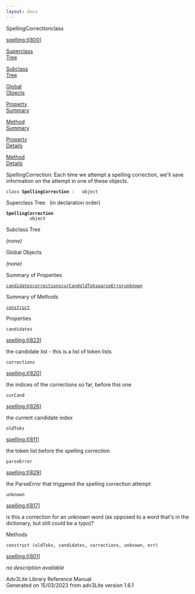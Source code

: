 ```yaml
---
layout: docs
---
```

<span class="title">SpellingCorrection</span><span class="type">class</span>

[spelling.t](../file/spelling.t.html)\[[800](../source/spelling.t.html#800)\]

[Superclass  
Tree](#_SuperClassTree_)

[Subclass  
Tree](#_SubClassTree_)

[Global  
Objects](#_ObjectSummary_)

[Property  
Summary](#_PropSummary_)

[Method  
Summary](#_MethodSummary_)

[Property  
Details](#_Properties_)

[Method  
Details](#_Methods_)

<div class="fdesc">

SpellingCorrection: Each time we attempt a spelling correction, we'll
save information on the attempt in one of these objects.

`class `**`SpellingCorrection`**` :   object`

</div>

<span id="_SuperClassTree_"></span>

<div class="mjhd">

<span class="hdln">Superclass Tree</span>   (in declaration order)

</div>

**`SpellingCorrection`**  
`         object`  
<span id="_SubClassTree_"></span>

<div class="mjhd">

<span class="hdln">Subclass Tree</span>  

</div>

*(none)* <span id="_ObjectSummary_"></span>

<div class="mjhd">

<span class="hdln">Global Objects</span>  

</div>

*(none)* <span id="_PropSummary_"></span>

<div class="mjhd">

<span class="hdln">Summary of Properties</span>  

</div>

[`candidates`](#candidates)[`corrections`](#corrections)[`curCand`](#curCand)[`oldToks`](#oldToks)[`parseError`](#parseError)[`unknown`](#unknown)

<span id="_MethodSummary_"></span>

<div class="mjhd">

<span class="hdln">Summary of Methods</span>  

</div>

[`construct`](#construct)

<span id="_Properties_"></span>

<div class="mjhd">

<span class="hdln">Properties</span>  

</div>

<span id="candidates"></span>

`candidates`

[spelling.t](../file/spelling.t.html)\[[823](../source/spelling.t.html#823)\]

<div class="desc">

the candidate list - this is a list of token lists

</div>

<span id="corrections"></span>

`corrections`

[spelling.t](../file/spelling.t.html)\[[820](../source/spelling.t.html#820)\]

<div class="desc">

the indices of the corrections so far, before this one

</div>

<span id="curCand"></span>

`curCand`

[spelling.t](../file/spelling.t.html)\[[826](../source/spelling.t.html#826)\]

<div class="desc">

the current candidate index

</div>

<span id="oldToks"></span>

`oldToks`

[spelling.t](../file/spelling.t.html)\[[811](../source/spelling.t.html#811)\]

<div class="desc">

the token list before the spelling correction

</div>

<span id="parseError"></span>

`parseError`

[spelling.t](../file/spelling.t.html)\[[829](../source/spelling.t.html#829)\]

<div class="desc">

the ParseError that triggered the spelling correction attempt

</div>

<span id="unknown"></span>

`unknown`

[spelling.t](../file/spelling.t.html)\[[817](../source/spelling.t.html#817)\]

<div class="desc">

is this a correction for an unknown word (as opposed to a word that's in
the dictionary, but still could be a typo)?

</div>

<span id="_Methods_"></span>

<div class="mjhd">

<span class="hdln">Methods</span>  

</div>

<span id="construct"></span>

`construct (oldToks, candidates, corrections, unknown, err)`

[spelling.t](../file/spelling.t.html)\[[801](../source/spelling.t.html#801)\]

<div class="desc">

*no description available*

</div>

<div class="ftr">

Adv3Lite Library Reference Manual  
Generated on 15/03/2023 from adv3Lite version 1.6.1

</div>
